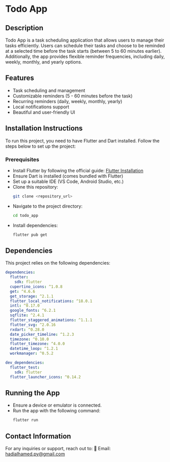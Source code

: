 # Todo App

## Description
Todo App is a task scheduling application that allows users to manage their tasks efficiently. Users can schedule their tasks and choose to be reminded at a selected time before the task starts (between 5 to 60 minutes earlier). Additionally, the app provides flexible reminder frequencies, including daily, weekly, monthly, and yearly options.

## Features
- Task scheduling and management
- Customizable reminders (5 - 60 minutes before the task)
- Recurring reminders (daily, weekly, monthly, yearly)
- Local notifications support
- Beautiful and user-friendly UI

## Installation Instructions
To run this project, you need to have Flutter and Dart installed. Follow the steps below to set up the project:

### Prerequisites
- Install Flutter by following the official guide: [Flutter Installation](https://docs.flutter.dev/get-started/install)
- Ensure Dart is installed (comes bundled with Flutter)
- Set up a suitable IDE (VS Code, Android Studio, etc.)
- Clone this repository:
  ```bash
  git clone <repository_url>
  ```
- Navigate to the project directory:
  ```bash
  cd todo_app
  ```
- Install dependencies:
  ```bash
  flutter pub get
  ```

## Dependencies
This project relies on the following dependencies:

```yaml
dependencies:
  flutter:
    sdk: flutter
  cupertino_icons: ^1.0.8
  get: ^4.6.6
  get_storage: ^2.1.1
  flutter_local_notifications: ^18.0.1
  intl: ^0.17.0
  google_fonts: ^6.2.1
  sqflite: ^2.4.1
  flutter_staggered_animations: ^1.1.1
  flutter_svg: ^2.0.16
  rxdart: ^0.28.0
  date_picker_timeline: ^1.2.3
  timezone: ^0.10.0
  flutter_timezone: ^4.0.0
  datetime_loop: ^1.2.1
  workmanager: ^0.5.2

dev_dependencies:
  flutter_test:
    sdk: flutter
  flutter_launcher_icons: ^0.14.2
```

## Running the App
- Ensure a device or emulator is connected.
- Run the app with the following command:
  ```bash
  flutter run
  ```

## Contact Information
For any inquiries or support, reach out to:
📧 Email: hadialhamed.py@gmail.com
